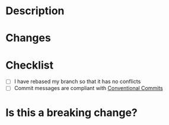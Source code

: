 # Description

# Changes

<!-- === GH HISTORY FENCE === -->

<!-- === GH HISTORY FENCE === -->

# Checklist

- [ ] I have rebased my branch so that it has no conflicts
- [ ] Commit messages are compliant with [Conventional Commits](https://www.conventionalcommits.org)

# Is this a breaking change?

<!-- Yes / No. Reason. -->
